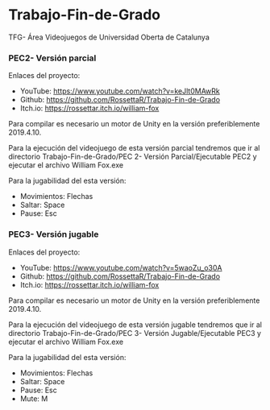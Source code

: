 # Trabajo-Fin-de-Grado
TFG- Área Videojuegos de Universidad Oberta de Catalunya

### PEC2- Versión parcial
Enlaces del proyecto:
- YouTube: https://www.youtube.com/watch?v=keJlt0MAwRk
- Github: https://github.com/RossettaR/Trabajo-Fin-de-Grado
- Itch.io: https://rossettar.itch.io/william-fox

Para compilar es necesario un motor de Unity en la versión preferiblemente 2019.4.10. 

Para la ejecución del videojuego de esta versión parcial tendremos que ir al directorio Trabajo-Fin-de-Grado/PEC 2- Versión Parcial/Ejecutable PEC2 y ejecutar el archivo William Fox.exe

Para la jugabilidad del esta versión:
- Movimientos: Flechas
- Saltar: Space
- Pause: Esc

### PEC3- Versión jugable
Enlaces del proyecto:
- YouTube: https://www.youtube.com/watch?v=5waoZu_o30A
- Github: https://github.com/RossettaR/Trabajo-Fin-de-Grado
- Itch.io: https://rossettar.itch.io/william-fox

Para compilar es necesario un motor de Unity en la versión preferiblemente 2019.4.10. 

Para la ejecución del videojuego de esta versión jugable tendremos que ir al directorio Trabajo-Fin-de-Grado/PEC 3- Versión Jugable/Ejecutable PEC3 y ejecutar el archivo William Fox.exe

Para la jugabilidad del esta versión:
- Movimientos: Flechas
- Saltar: Space
- Pause: Esc
- Mute: M
